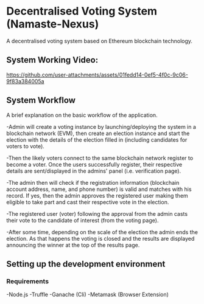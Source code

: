 # Decentralised Voting System (Namaste-Nexus)
A decentralised voting system based on Ethereum blockchain technology.

## System Working Video: 

https://github.com/user-attachments/assets/01fedd14-0ef5-4f0c-9c06-9f83a384005a


## System Workflow
A brief explanation on the basic workflow of the application.

-Admin will create a voting instance by launching/deploying the system in a blockchain network (EVM), then create an election instance and start the election with the details of the election filled in (including candidates for voters to vote).

-Then the likely voters connect to the same blockchain network register to become a voter. Once the users successfully register, their respective details are sent/displayed in the admins' panel (i.e. verification page).

-The admin then will check if the registration information (blockchain account address, name, and phone number) is valid and matches with his record. If yes, then the admin approves the registered user making them eligible to take part and cast their respective vote in the election.

-The registered user (voter) following the approval from the admin casts their vote to the candidate of interest (from the voting page).

-After some time, depending on the scale of the election the admin ends the election. As that happens the voting is closed and the results are displayed announcing the winner at the top of the results page.


## Setting up the development environment

### Requirements
-Node.js
-Truffle
-Ganache (Cli)
-Metamask (Browser Extension)
